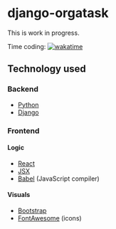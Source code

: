 # django-orgatask

This is work in progress.

Time coding: [![wakatime](https://wakatime.com/badge/user/c61e21c4-90ec-4953-b64f-e1a589f1e09c/project/ccc28ce1-c6f3-41d5-9d0d-61ced0dba37b.svg?style=flat)](https://wakatime.com/@rafaelurben/projects/bvjthjmhzy)

## Technology used

### Backend

- [Python](https://www.python.org/)
- [Django](https://www.djangoproject.com/)

### Frontend

#### Logic

- [React](https://reactjs.org/)
- [JSX](https://reactjs.org/docs/introducing-jsx.html)
- [Babel](https://babeljs.io/) (JavaScript compiler)

#### Visuals

- [Bootstrap](https://getbootstrap.com/)
- [FontAwesome](https://fontawesome.com/) (icons)
